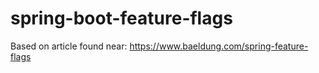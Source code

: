 # spring-boot-feature-flags
Based on article found near: https://www.baeldung.com/spring-feature-flags
